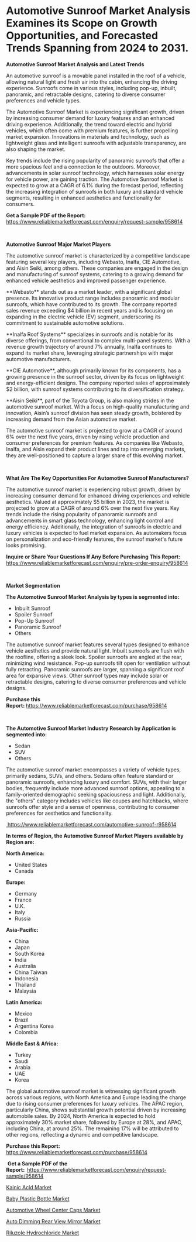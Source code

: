 <p><h1>Automotive Sunroof Market Analysis Examines its Scope on Growth Opportunities, and Forecasted Trends Spanning from 2024 to 2031.</h1></p><p><strong>Automotive Sunroof Market Analysis and Latest Trends</strong></p>
<p><p>An automotive sunroof is a movable panel installed in the roof of a vehicle, allowing natural light and fresh air into the cabin, enhancing the driving experience. Sunroofs come in various styles, including pop-up, inbuilt, panoramic, and retractable designs, catering to diverse consumer preferences and vehicle types.</p><p>The Automotive Sunroof Market is experiencing significant growth, driven by increasing consumer demand for luxury features and an enhanced driving experience. Additionally, the trend toward electric and hybrid vehicles, which often come with premium features, is further propelling market expansion. Innovations in materials and technology, such as lightweight glass and intelligent sunroofs with adjustable transparency, are also shaping the market.</p><p>Key trends include the rising popularity of panoramic sunroofs that offer a more spacious feel and a connection to the outdoors. Moreover, advancements in solar sunroof technology, which harnesses solar energy for vehicle power, are gaining traction. The Automotive Sunroof Market is expected to grow at a CAGR of 6.1% during the forecast period, reflecting the increasing integration of sunroofs in both luxury and standard vehicle segments, resulting in enhanced aesthetics and functionality for consumers.</p></p>
<p><strong>Get a Sample PDF of the Report:&nbsp;</strong> <a href="https://www.reliablemarketforecast.com/enquiry/request-sample/958614?utm_campaign=1169&utm_medium=2&utm_source=Github&utm_content=ia&utm_term=02112024&utm_id=automotive-sunroof">https://www.reliablemarketforecast.com/enquiry/request-sample/958614</a></p>
<p>&nbsp;</p>
<p><strong>Automotive Sunroof Major Market Players</strong></p>
<p><p>The automotive sunroof market is characterized by a competitive landscape featuring several key players, including Webasto, Inalfa, CIE Automotive, and Aisin Seiki, among others. These companies are engaged in the design and manufacturing of sunroof systems, catering to a growing demand for enhanced vehicle aesthetics and improved passenger experience.</p><p>**Webasto** stands out as a market leader, with a significant global presence. Its innovative product range includes panoramic and modular sunroofs, which have contributed to its growth. The company reported sales revenue exceeding $4 billion in recent years and is focusing on expanding in the electric vehicle (EV) segment, underscoring its commitment to sustainable automotive solutions.</p><p>**Inalfa Roof Systems** specializes in sunroofs and is notable for its diverse offerings, from conventional to complex multi-panel systems. With a revenue growth trajectory of around 7% annually, Inalfa continues to expand its market share, leveraging strategic partnerships with major automotive manufacturers.</p><p>**CIE Automotive**, although primarily known for its components, has a growing presence in the sunroof sector, driven by its focus on lightweight and energy-efficient designs. The company reported sales of approximately $2 billion, with sunroof systems contributing to its diversification strategy.</p><p>**Aisin Seiki**, part of the Toyota Group, is also making strides in the automotive sunroof market. With a focus on high-quality manufacturing and innovation, Aisin’s sunroof division has seen steady growth, bolstered by increasing demand from the Asian automotive market.</p><p>The automotive sunroof market is projected to grow at a CAGR of around 6% over the next five years, driven by rising vehicle production and consumer preferences for premium features. As companies like Webasto, Inalfa, and Aisin expand their product lines and tap into emerging markets, they are well-positioned to capture a larger share of this evolving market.</p></p>
<p>&nbsp;</p>
<p><strong>What Are The Key Opportunities For Automotive Sunroof Manufacturers?</strong></p>
<p><p>The automotive sunroof market is experiencing robust growth, driven by increasing consumer demand for enhanced driving experiences and vehicle aesthetics. Valued at approximately $5 billion in 2023, the market is projected to grow at a CAGR of around 6% over the next five years. Key trends include the rising popularity of panoramic sunroofs and advancements in smart glass technology, enhancing light control and energy efficiency. Additionally, the integration of sunroofs in electric and luxury vehicles is expected to fuel market expansion. As automakers focus on personalization and eco-friendly features, the sunroof market's future looks promising.</p></p>
<p><strong>Inquire or Share Your Questions If Any Before Purchasing This Report:</strong> <a href="https://www.reliablemarketforecast.com/enquiry/pre-order-enquiry/958614?utm_campaign=1169&utm_medium=2&utm_source=Github&utm_content=ia&utm_term=02112024&utm_id=automotive-sunroof">https://www.reliablemarketforecast.com/enquiry/pre-order-enquiry/958614</a></p>
<p>&nbsp;</p>
<p><strong>Market Segmentation</strong></p>
<p><strong>The Automotive Sunroof Market Analysis by types is segmented into:</strong></p>
<p><ul><li>Inbuilt Sunroof</li><li>Spoiler Sunroof</li><li>Pop-Up Sunroof</li><li>Panoramic Sunroof</li><li>Others</li></ul></p>
<p><p>The automotive sunroof market features several types designed to enhance vehicle aesthetics and provide natural light. Inbuilt sunroofs are flush with the roofline, offering a sleek look. Spoiler sunroofs are angled at the rear, minimizing wind resistance. Pop-up sunroofs tilt open for ventilation without fully retracting. Panoramic sunroofs are larger, spanning a significant roof area for expansive views. Other sunroof types may include solar or retractable designs, catering to diverse consumer preferences and vehicle designs.</p></p>
<p><strong>Purchase this Report:&nbsp;</strong><a href="https://www.reliablemarketforecast.com/purchase/958614?utm_campaign=1169&utm_medium=2&utm_source=Github&utm_content=ia&utm_term=02112024&utm_id=automotive-sunroof">https://www.reliablemarketforecast.com/purchase/958614</a></p>
<p>&nbsp;</p>
<p><strong>The Automotive Sunroof Market Industry Research by Application is segmented into:</strong></p>
<p><ul><li>Sedan</li><li>SUV</li><li>Others</li></ul></p>
<p><p>The automotive sunroof market encompasses a variety of vehicle types, primarily sedans, SUVs, and others. Sedans often feature standard or panoramic sunroofs, enhancing luxury and comfort. SUVs, with their larger bodies, frequently include more advanced sunroof options, appealing to a family-oriented demographic seeking spaciousness and light. Additionally, the "others" category includes vehicles like coupes and hatchbacks, where sunroofs offer style and a sense of openness, contributing to consumer preferences for aesthetics and functionality.</p></p>
<p><a href="https://www.reliablemarketforecast.com/automotive-sunroof-r958614?utm_campaign=1169&utm_medium=2&utm_source=Github&utm_content=ia&utm_term=02112024&utm_id=automotive-sunroof">&nbsp;https://www.reliablemarketforecast.com/automotive-sunroof-r958614</a></p>
<p><strong>In terms of Region, the Automotive Sunroof Market Players available by Region are:</strong></p>
<p>
    <p> <strong> North America: </strong>
        <ul>
            <li>United States</li>
            <li>Canada</li>
        </ul>
        </p> 
    <p> <strong> Europe: </strong>
        <ul>
            <li>Germany</li>
            <li>France</li>
            <li>U.K.</li>
            <li>Italy</li>
            <li>Russia</li>
        </ul>
        </p> 
    <p> <strong> Asia-Pacific: </strong>
        <ul>
            <li>China</li>
            <li>Japan</li>
            <li>South Korea</li>
            <li>India</li>
            <li>Australia</li>
            <li>China Taiwan</li>
            <li>Indonesia</li>
            <li>Thailand</li>
            <li>Malaysia</li>
        </ul>
        </p> 
    <p> <strong> Latin America: </strong>
        <ul>
            <li>Mexico</li>
            <li>Brazil</li>
            <li>Argentina Korea</li>
            <li>Colombia</li>
        </ul>
        </p> 
    <p> <strong> Middle East & Africa: </strong>
        <ul>
            <li>Turkey</li>
            <li>Saudi</li>
            <li>Arabia</li>
            <li>UAE</li>
            <li>Korea</li>
        </ul>
    </p>
    </p>
<p><p>The global automotive sunroof market is witnessing significant growth across various regions, with North America and Europe leading the charge due to rising consumer preferences for luxury vehicles. The APAC region, particularly China, shows substantial growth potential driven by increasing automobile sales. By 2024, North America is expected to hold approximately 30% market share, followed by Europe at 28%, and APAC, including China, at around 25%. The remaining 17% will be attributed to other regions, reflecting a dynamic and competitive landscape.</p></p>
<p><strong>Purchase this Report: </strong><a href="https://www.reliablemarketforecast.com/purchase/958614?utm_campaign=1169&utm_medium=2&utm_source=Github&utm_content=ia&utm_term=02112024&utm_id=automotive-sunroof">https://www.reliablemarketforecast.com/purchase/958614</a></p>
<p>&nbsp;<strong>Get a Sample PDF of the Report:&nbsp;&nbsp;</strong><a href="https://www.reliablemarketforecast.com/enquiry/request-sample/958614?utm_campaign=1169&utm_medium=2&utm_source=Github&utm_content=ia&utm_term=02112024&utm_id=automotive-sunroof">https://www.reliablemarketforecast.com/enquiry/request-sample/958614</a></p>
<p><strong></strong></p>
<p><p><a href="https://issuu.com/reportprime-2/docs/kainic-acid-market-size-2030.pptx_5d173af6738394?utm_campaign=1169&utm_medium=2&utm_source=Github&utm_content=ia&utm_term=02112024&utm_id=automotive-sunroof">Kainic Acid Market</a></p><p><a href="https://www.linkedin.com/pulse/baby-plastic-bottle-market-growth-segmentation-regional-analysis-czage?utm_campaign=1169&utm_medium=2&utm_source=Github&utm_content=ia&utm_term=02112024&utm_id=automotive-sunroof">Baby Plastic Bottle Market</a></p><p><a href="https://github.com/bailee2qhthar/Market-Research-Report-List-1/blob/main/automotive-wheel-center-caps-market.md?utm_campaign=1169&utm_medium=2&utm_source=Github&utm_content=ia&utm_term=02112024&utm_id=automotive-sunroof">Automotive Wheel Center Caps Market</a></p><p><a href="https://github.com/nenitafam9o0/Market-Research-Report-List-1/blob/main/auto-dimming-rear-view-mirror-market.md?utm_campaign=1169&utm_medium=2&utm_source=Github&utm_content=ia&utm_term=02112024&utm_id=automotive-sunroof">Auto Dimming Rear View Mirror Market</a></p><p><a href="https://issuu.com/reportprime-2/docs/riluzole-hydrochloride-market-size-_8af8ba17658c8e?utm_campaign=1169&utm_medium=2&utm_source=Github&utm_content=ia&utm_term=02112024&utm_id=automotive-sunroof">Riluzole Hydrochloride Market</a></p></p>